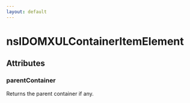 ```yaml
---
layout: default
---
```


# nsIDOMXULContainerItemElement #

## Attributes ##

### parentContainer ###
  
Returns the parent container if any.  
  
